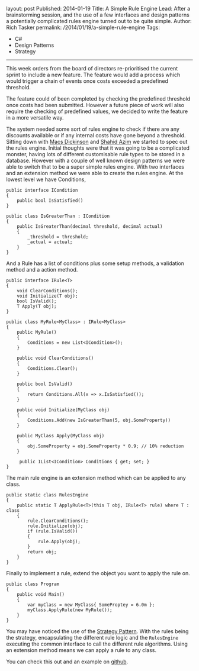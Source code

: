 layout: post
Published: 2014-01-19
Title: A Simple Rule Engine
Lead: After a brainstorming session, and the use of a few interfaces and design patterns a potentially complicated rules engine turned out to be quite simple.
Author: Rich Tasker
permalink: /2014/01/19/a-simple-rule-engine
Tags:
  - C#
  - Design Patterns
  - Strategy
---
This week orders from the board of directors re-prioritised the current sprint to include a new feature. The feature would add a process which would trigger a chain of events once costs exceeded a predefined threshold. 
  
The feature could of been completed by checking the predefined threshold once costs had been submitted. However a future piece of work will also require the checking of predefined values, we decided to write the feature in a more versatile way.
  
The system needed some sort of rules engine to check if there are any discounts available or if any internal costs have gone beyond a threshold. Sitting down with [Macs Dickinson](http://www.macsdickinson.com) and [Shahid Azim](http://hexona.com/) we started to spec out the rules engine. Initial thoughts were that it was going to be a complicated monster, having lots of different customisable rule types to be stored in a database.
However with a couple of well known design patterns we were able to switch that to be a super simple rules engine. With two interfaces and an extension method we were able to create the rules engine. At the lowest level we have Conditions,
  
    public interface ICondition
    {
        public bool IsSatisfied()
    }
  
    public class IsGreaterThan : ICondition
    {
        public IsGreaterThan(decimal threshold, decimal actual)
        {
            _threshold = threshold;
            _actual = actual;
        }
    }
  
And a Rule has a list of conditions plus some setup methods, a validation method and a action method.
  
    public interface IRule<T>
    {
        void ClearConditions();
        void Initialize(T obj);
        bool IsValid();
        T Apply(T obj);
    }
  
    public class MyRule<MyClass> : IRule<MyClass>
    {
        public MyRule()
        {
            Conditions = new List<ICondition>();
        }
  
        public void ClearConditions()
        {
            Conditions.Clear();
        }
  
        public bool IsValid()
        {
            return Conditions.All(x => x.IsSatisfied());
        }
  
        public void Initialize(MyClass obj)
        {
            Conditions.Add(new IsGreaterThan(5, obj.SomeProperty))
        }
  
        public MyClass Apply(MyClass obj)
        {
            obj.SomeProperty = obj.SomeProperty * 0.9; // 10% reduction
        }
  		
         public IList<ICondition> Conditions { get; set; }
    }
  	
The main rule engine is an extension method which can be applied to any class.
  
    public static class RulesEngine
    {
        public static T ApplyRule<T>(this T obj, IRule<T> rule) where T : class
        {
            rule.ClearConditions();
            rule.Initialize(obj);
            if (rule.IsValid())
            {
                rule.Apply(obj);
            }
            return obj;
        }
    }
  
Finally to implement a rule, extend the object you want to apply the rule on.
  
    public class Program
    {
        public void Main()
        {
            var myClass = new MyClass{ SomeProptey = 6.0m };
            myClass.ApplyRule(new MyRule());
        }
    }
  	
You may have noticed the use of the [Strategy Pattern](http://www.oodesign.com/strategy-pattern.html). With the rules being the strategy, encapsulating the different rule logic and the `RulesEngine` executing the common interface to call the different rule algorithms. Using an extension method means we can apply a rule to any class.
  
You can check this out and an example on [github](https://github.com/ritasker/SuperSimple.RulesEngine).
